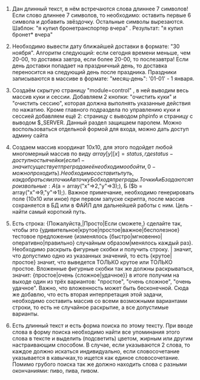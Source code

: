 1) Дан длинный текст, в нём встречаются слова длиннее 7 символов! Если слово длиннее 7 символов, то необходимо: оставить первые 6 символа и добавить звёздочку. Остальные символы вырезаются. Шаблон: "я купил бронетранспортер вчера" . Результат: "я купил бронет* вчера"

1) Необходимо вывести дату ближайшей доставки в формате: "30 ноября". Алгоритм следующий: если сегодня времени меньше, чем 20-00, то доставка завтра, если более 20-00, то послезавтра! Если день доставки попадает на праздничный день, то доставка переносится на следующий день после праздника. Праздники записываются в массиве в формате: "месяц-день": '01-01' - 1 января.

1) Создаём скрытую страницу "module=control" , в ней выводим весь массив куки и сессии. Добавляем 2 кнопки: "очистить куки" и "очистить сессию", которая должна выполнять указанные действия по нажатию. Кроме главного подраздела по управлению куки и сессией добавляем ещё 2: страницу с выводом phpinfo и страницу с выводом $_SERVER. Данный раздел защищаем паролем. Можно воспользоваться отдельной формой для входа, можно дать доступ админу сайта

1) Создаем массив координат 10х10, для этого подойдет любой многомерный массив по виду $array[y][x] = status , где status - доступность ячейки (если 1 - значит существует преграда и её необходимо обойти, 0 - можно проходить). Необходимо составить путь, как добраться из точки А в точку Б обходя преграды. Точки А и Б задаются произвольные: А ($a = array("x"=>2,"y"=>3);), Б ($b = array("x"=>9,"y"=>1);). Важное примечание, необходимо генерировать поле (10х10 или иное) при первом запуске скрипта, после массив сохраняется в БД или в ФАЙЛ для дальнейшей работы с ним. Цель - найти самый короткий путь.

1) Есть строка: {Пожалуйста,|Просто|Если сможете,} сделайте так, чтобы это {удивительное|крутое|простое|важное|бесполезное} тестовое предложение {изменялось {быстро|мгновенно|оперативно|правильно} случайным образом|менялось каждый раз}. Необходимо раскрыть фигурные скобки и получить строку. | значит, что допустимо одно из указанных значений, то есть {крутое|простое} значит, что выведется ТОЛЬКО крутое или ТОЛЬКО простое. Вложенные фигурные скобки так же должны раскрываться, значит: {простое|очень {сложное|удачное}} в итоге получим на выходе один из трёх вариантов: "простое", "очень сложное", "очень удачное". Важно, что вложенность может быть бесконечной. Сюда же добавлю, что есть вторая интерпретация этой задачи, необходимо составить массив со всеми возможными вариантами строки, то есть не случайное раскрытие, а все допустимые варианты.

1) Есть длинный текст и есть форма поиска по этому тексту. При вводе слова в форму поиска необходимо найти все упоминания этого слова в тексте и выделить (подсветить) цветом, жирным или другим настраивающим способом. В случае, если указываются 2 слова, то каждое должно искаться индивидуально, если словосочетание указывается в кавычках,то ищется как единое словосочетание. Помимо грубого поиска так же должно находить слова с разными окончаниями: пиво, пива, пивом.

